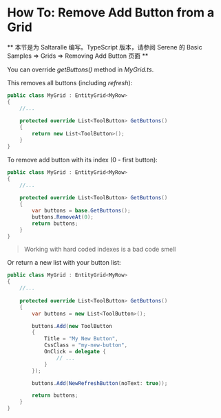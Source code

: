 # How To: Remove Add Button from a Grid

** 本节是为 Saltaralle 编写。TypeScript 版本，请参阅 Serene 的 Basic Samples => Grids => Removing Add Button 页面 **

You can override *getButtons()* method in *MyGrid.ts*.

This removes all buttons (including *refresh*):

```cs
public class MyGrid : EntityGrid<MyRow>
{
    //...
    
    protected override List<ToolButton> GetButtons()
    {
        return new List<ToolButton>();
    }
}
```

To remove add button with its index (0 - first button):

```cs
public class MyGrid : EntityGrid<MyRow>
{
    //...
    
    protected override List<ToolButton> GetButtons()
    {
        var buttons = base.GetButtons();
        buttons.RemoveAt(0);
        return buttons;
    }
}
```

> Working with hard coded indexes is a bad code smell

Or return a new list with your button list:

```cs
public class MyGrid : EntityGrid<MyRow>
{
    //...
    
    protected override List<ToolButton> GetButtons()
    {
        var buttons = new List<ToolButton>();

        buttons.Add(new ToolButton
        {
            Title = "My New Button",
            CssClass = "my-new-button",
            OnClick = delegate {
                // ...
            }
        });

        buttons.Add(NewRefreshButton(noText: true));

        return buttons;
    }
}
```